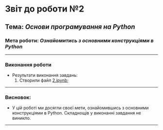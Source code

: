# Звіт до роботи №2
## Тема: _Основи програмування на Python_
### Мета роботи: _Ознайомитись з основними конструкціями в Python_

---
### Виконання роботи
* Результати виконання завдань:
    1. Створили файл [2.ipynb](./2.ipynb);
    

---
### Висновок:
* У цій роботі ми досягли своєї мети, ознайомившись з основними конструкціями в Python. Складнощів у виконанні завдання не виникло.

---